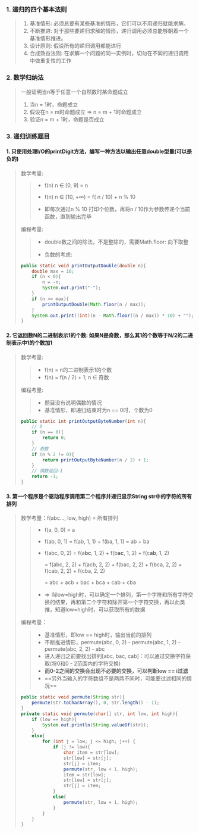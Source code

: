 ### 1. 递归的四个基本法则

> 1. 基准情形: 必须总要有某些基准的情形，它们可以不用递归就能求解。
> 2. 不断推进: 对于那些要递归求解的情形，递归调用必须总能够朝着一个基准情形推进。
> 3. 设计原则: 假设所有的递归调用都能进行
> 4. 合成效益法则: 在求解一个问题的同一实例时，切勿在不同的递归调用中做重复性的工作

### 2. 数学归纳法

> 一般证明当n等于任意一个自然数时某命题成立
>
> 1. 当n = 1时，命题成立
> 2. 假设在n = m时命题成立 => n = m + 1时命题成立
> 3. 验证n = m + 1时，命题是否成立

### 3. 递归训练题目

#### 1. 只使用处理I/O的printDigit方法，编写一种方法以输出任意double型量(可以是负的)

> 数学考量:
>
> > - f(n) n $\in$ [0, 9]  = n 
> >
> > - f(n) n $\in$ [10, +$\infty$) = f( n / 10) +  n % 10
> >
> > - 即每次通过n % 10 打印个位数，再将n / 10作为参数传递个当前函数，直到输出完毕
>
> 编程考量:
>
> > - double数之间的除法，不是整除的，需要Math.floor: 向下取整
> >
> > - 负数的考虑: 
>
> ```java
> public static void printOutputDouble(double n){
>     double max = 10;
>     if (n < 0){
>         n = -n;
>         System.out.print("-");
>     }
>     if (n >= max){
>         printOutputDouble(Math.floor(n / max));
>     }
>     System.out.print((int)(n - Math.floor((n / max)) * 10) + "");
> }
> ```

#### 2. 它返回数N的二进制表示1的个数: 如果N是奇数，那么其1的个数等于N/2的二进制表示中1的个数加1

> 数学考量:
>
> > - f(n) = n的二进制表示1的个数
> > - f(n) = f(n / 2) + 1; n $\in$ 奇数
>
> 编程考量: 
>
> > - 题目没有说明偶数的情况
> > - 基准情形，即递归结束时为n == 0时，个数为0
>
> ```java
> public static int printOutputByteNumber(int n){
>     // 0
>     if (n == 0){
>         return 0;
>     }
>     // 奇数
>     if (n % 2 != 0){
>         return printOutputByteNumber(n / 2) + 1;
>     }
>     // 偶数返回-1
>     return -1;
> }
> ```

#### 3. 第一个程序是个驱动程序调用第二个程序并递归显示String str中的字符的所有排列

> 数学考量：f(abc..., low, high) = 所有排列
>
> > - f(a, 0, 0) = a
> >
> > - f(ab, 0, 1) = f(ab, 1, 1) + f(ba, 1, 1) = ab + ba
> >
> > - f(abc, 0, 2) = f(a**bc**, 1, 2) + f(b**ac**, 1, 2) + f(c**ab**, 1, 2)
> >
> >   = f(abc, 2, 2) + f(acb, 2, 2) + f(bac, 2, 2) + f(bca, 2, 2) + f(cab, 2, 2) + f(cba, 2, 2)
> >
> >   = abc + acb + bac + bca + cab + cba
> >
> > - $\Longrightarrow$ 当low=high时，可以确定一个排列，第一个字符和所有字符交换的结果，再和第二个字符和除开第一个字符交换，再以此类推，知道low=high时，可以获取所有的数据
>
> 编程考量：
>
> > - 基准情形，即low == high时，输出当前的排列
> > - 不断推进情形，permute(abc, 0, 2) - permute(abc, 1, 2) - permute(abc, 2, 2) - abc
> > -  进入递归之前要找出排列[abc, bac, cab]：可以通过交换字符获取(将0和0 - 2范围内的字符交换)
> > - **而0-2之间的交换会出现不必要的交换，可以判断low == i过滤**
> > - ==另外当输入的字符数组不是两两不同时，可能要过滤相同的情况==
>
> ```java
> public static void permute(String str){
>     permute(str.toCharArray(), 0, str.length() - 1);
> }
> private static void permute(char[] str, int low, int high){
>     if (low == high){
>         System.out.println(String.valueOf(str));
>     }
>     else{
>         for (int j = low; j <= high; j++) {
>             if (j != low){
>                 char item = str[low];
>                 str[low] = str[j];
>                 str[j] = item;
>                 permute(str, low + 1, high);
>                 item = str[low];
>                 str[low] = str[j];
>                 str[j] = item;
>             }
>             else{
>                 permute(str, low + 1, high);
>             }
>         }
>     }
> }
> ```